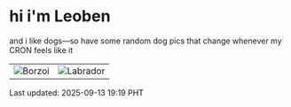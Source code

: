 # hi i'm Leoben

and i like dogs—so have some random dog pics that change whenever my CRON feels like it

|  |  |
|--------|----------|
| ![Borzoi](https://random-dog-vercel.vercel.app/api/random-borzoi?v=1757762371) | ![Labrador](https://random-dog-vercel.vercel.app/api/random-labrador?v=1757762371) |

Last updated: 2025-09-13 19:19 PHT
